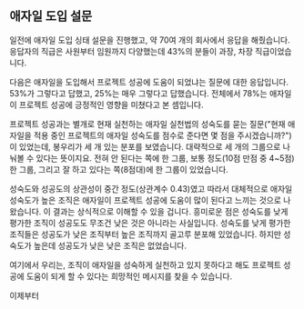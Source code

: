 ## 애자일 도입 설문
일전에 애자일 도입 싱태 설문을 진행했고, 약 70여 개의 회사에서 응답을 해줬습니다. 응답자의 직급은 사원부터 임원까지 다양했는데 43%의 분들이 과장, 차장 직급이었습니다.

다음은 애자일을 도입해서 프로젝트 성공에 도움이 되었냐는 질문에 대한 응답입니다. 53%가 그렇다고 답했고, 25%는 매우 그렇다고 답했습니다. 전체에서 78%는 애자일이 프로젝트 성공에 긍정적인 영향을 미쳤다고 본 셈입니다.

프로젝트 성공과는 별개로 현재 실천하는 애자일 실천법의 성숙도를 묻는 질문("현재 애자일을 적용 중인 프로젝트의 애자일 성숙도를 점수로 준다면 몇 점을 주시겠습니까?")이 있었는데, 봉우리가 세 개 있는 분포를 보였습니다. 대략적으로 세 개의 그룹으로 나눠볼 수 있다는 뜻이지요. 전혀 안 된다는 쪽에 한 그룹, 보통 정도(10점 만점 중 4~5점) 한 그룹, 그리고 잘 하고 있다는 쪽(8점대)에 한 그룹이 있었습니다.

성숙도와 성공도의 상관성이 중간 정도(상관계수 0.43)였고 따라서 대체적으로 애자일 성숙도가 높은 조직은 애자일이 프로젝트 성공에 도움이 많이 된다고 느끼는 것으로 나왔습니다. 이 결과는 상식적으로 이해할 수 있을 겁니다. 흥미로운 점은 성숙도를 낮게 평가한 조직이 성공도도 무조건 낮은 것은 아니라는 사실입니다. 성숙도를 낮게 평가한 조직들은 성공도가 낮은 조직부터 높은 조직까지 골고루 분포해 있었습니다. 하지만 성숙도가 높은데 성공도가 낮은 낮은 조직은 없었습니다.

여기에서 우리는, 조직이 애자일을 성숙하게 실천하고 있지 못하다고 해도 프로젝트 성공에 도움이 되게 할 수 있다는 희망적인 메시지를 찾을 수 있습니다.

이제부터 